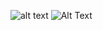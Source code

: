 ![alt text](https://rare-gallery.com/thumbs/582569-everlasting.jpg)
![Alt Text](https://media.giphy.com/media/vFKqnCdLPNOKc/giphy.gif)

